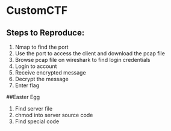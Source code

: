 # CustomCTF 

## Steps to Reproduce: 
1. Nmap to find the port 
2. Use the port to access the client and download the pcap file
3. Browse pcap file on wireshark to find login credentials
4. Login to account
5. Receive encrypted message
6. Decrypt the message
7. Enter flag 

##Easter Egg
1. Find server file
2. chmod into server source code
3. Find special code 
